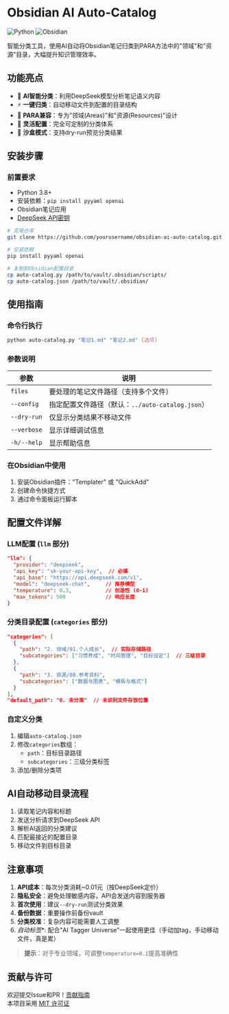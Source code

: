 # Obsidian AI Auto-Catalog

![Python](https://img.shields.io/badge/Python-3.8%2B-blue)
![Obsidian](https://img.shields.io/badge/Obsidian-Plugin-green)

智能分类工具，使用AI自动将Obsidian笔记归类到PARA方法中的"领域"和"资源"目录，大幅提升知识管理效率。

## 功能亮点

- 🧠 **AI智能分类**：利用DeepSeek模型分析笔记语义内容
- ⚡ **一键归类**：自动移动文件到配置的目录结构
- 📂 **PARA兼容**：专为"领域(Areas)"和"资源(Resources)"设计
- 🔧 **灵活配置**：完全可定制的分类体系
- 🧪 **沙盒模式**：支持dry-run预览分类结果

## 安装步骤

### 前置要求
- Python 3.8+
- 安装依赖：`pip install pyyaml openai`
- Obsidian笔记应用
- [DeepSeek API密钥](https://platform.deepseek.com/)

```bash
# 克隆仓库
git clone https://github.com/yourusername/obsidian-ai-auto-catalog.git

# 安装依赖
pip install pyyaml openai

# 复制到Obsidian配置目录
cp auto-catalog.py /path/to/vault/.obsidian/scripts/
cp auto-catalog.json /path/to/vault/.obsidian/
```

## 使用指南

### 命令行执行
```bash
python auto-catalog.py "笔记1.md" "笔记2.md" [选项]
```

### 参数说明
| 参数 | 说明 |
|------|------|
| `files` | 要处理的笔记文件路径（支持多个文件） |
| `--config` | 指定配置文件路径（默认：`../auto-catalog.json`） |
| `--dry-run` | 仅显示分类结果不移动文件 |
| `--verbose` | 显示详细调试信息 |
| `-h/--help` | 显示帮助信息 |

### 在Obsidian中使用
1. 安装Obsidian插件："Templater" 或 "QuickAdd"
2. 创建命令快捷方式
3. 通过命令面板运行脚本

## 配置文件详解

### LLM配置 (`llm` 部分)
```json
"llm": {
  "provider": "deepseek",
  "api_key": "sk-your-api-key",  // 必填
  "api_base": "https://api.deepseek.com/v1",
  "model": "deepseek-chat",     // 推荐模型
  "temperature": 0.3,           // 创造性 (0-1)
  "max_tokens": 500             // 响应长度
}
```

### 分类目录配置 (`categories` 部分)
```json
"categories": [
  {
    "path": "2. 领域/01.个人成长",  // 实际存储路径
    "subcategories": ["习惯养成", "时间管理", "目标设定"]  // 三级目录
  },
  {
    "path": "3. 资源/08.参考资料",
    "subcategories": ["数据与图表", "模板与格式"]
  }
],
"default_path": "0. 未分类"  // 未识别文件存放位置
```

### 自定义分类
1. 编辑`auto-catalog.json`
2. 修改`categories`数组：
   - `path`：目标目录路径
   - `subcategories`：三级分类标签
3. 添加/删除分类项

## AI自动移动目录流程
1. 读取笔记内容和标题
2. 发送分析请求到DeepSeek API
3. 解析AI返回的分类建议
4. 匹配最接近的配置目录
5. 移动文件到目标目录

## 注意事项

1. **API成本**：每次分类消耗~0.01元（按DeepSeek定价）
2. **隐私安全**：避免处理敏感内容，API会发送内容到服务器
3. **首次使用**：建议`--dry-run`测试分类效果
4. **备份数据**：重要操作前备份vault
5. **分类校准**：复杂内容可能需要人工调整
6. *自动标签**: 配合"AI Tagger Universe"一起使用更佳（手动加tag，手动移动文件，真是累）

> **提示**：对于专业领域，可调整`temperature=0.1`提高准确性

## 贡献与许可

欢迎提交Issue和PR！[贡献指南](CONTRIBUTING.md)  
本项目采用 [MIT 许可证](LICENSE)
